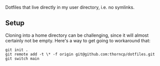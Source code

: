 Dotfiles that live directly in my user directory, i.e. no symlinks.

## Setup

Cloning into a home directory can be challenging, since it will almost certainly
not be empty. Here's a way to get going to workaround that:

```
git init .
git remote add -t \* -f origin git@github.com:thorncp/dotfiles.git
git switch main
```
